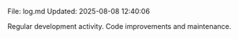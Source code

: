 File: log.md
Updated: 2025-08-08 12:40:06

Regular development activity.
Code improvements and maintenance.
